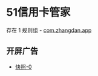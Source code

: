 # 51信用卡管家

存在 1 规则组 - [com.zhangdan.app](/src/apps/com.zhangdan.app.ts)

## 开屏广告

- [快照-0](https://i.gkd.li/import/13398996)
